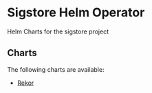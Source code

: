 # Sigstore Helm Operator

Helm Charts for the sigstore project

## Charts

The following charts are available:

* [Rekor](https://github.com/sigstore/helm-charts/tree/main/charts/rekor)
